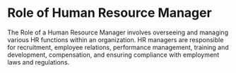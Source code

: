 # Role of Human Resource Manager
The Role of a Human Resource Manager involves overseeing and managing various HR functions within an organization. HR managers are responsible for recruitment, employee relations, performance management, training and development, compensation, and ensuring compliance with employment laws and regulations.
